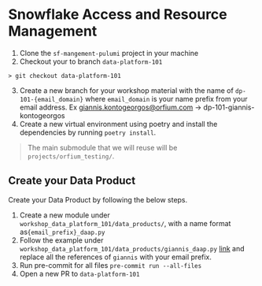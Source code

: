 # Snowflake Access and Resource Management
1. Clone the `sf-mangement-pulumi` project in your machine
2. Checkout your to branch `data-platform-101` 
```shell
> git checkout data-platform-101
```
3. Create a new branch for your workshop material with the name of `dp-101-{email_domain}`
where `email_domain` is your name prefix from your email address. Ex giannis.kontogeorgos@orfium.com -> dp-101-giannis-kontogeorgos
4. Create a new virtual environment using poetry and install the dependencies by running `poetry install`.


> The main submodule that we will reuse will be `projects/orfium_testing/`.

## Create your Data Product
Create your Data Product by following the below steps.
1. Create a new module under `workshop_data_platform_101/data_products/`, with a name format as`{email_prefix}_daap.py` 
2. Follow the example under `workshop_data_platform_101/data_products/giannis_daap.py` [link](https://github.com/Orfium/sf-management-pulumi/blob/master/projects/orfium_testing/workshop_data_platform_101/data_products/giannis_daap.py)
and replace all the references of `giannis` with your email prefix. 
4. Run pre-commit for all files `pre-commit run --all-files`
5. Open a new PR to `data-platform-101` 
